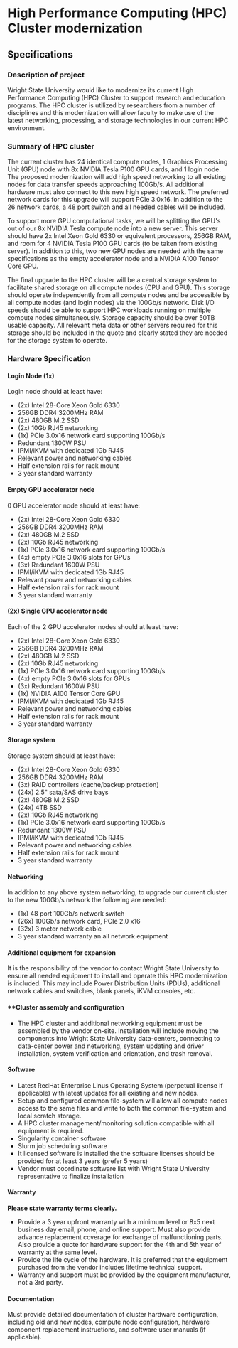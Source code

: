 # High Performance Computing (HPC) Cluster modernization

## Specifications

### Description of project

Wright State University would like to modernize its current High Performance Computing (HPC) Cluster to support research and education programs. The HPC cluster is utilized by researchers from a number of disciplines and this modernization will allow faculty to make use of the latest networking, processing, and storage technologies in our current HPC environment.

### Summary of HPC cluster

The current cluster has 24 identical compute nodes, 1 Graphics Processing Unit (GPU) node with 8x NVIDIA Tesla P100 GPU cards, and 1 login node. The proposed modernization will add high speed networking to all existing nodes for data transfer speeds approaching 100Gb/s. All additional hardware must also connect to this new high speed network. The preferred network cards for this upgrade will support PCIe 3.0x16. In addition to the 26 network cards, a 48 port switch and all needed cables will be included.

To support more GPU computational tasks, we will be splitting the GPU's out of our 8x NVIDIA Tesla compute node into a new server. This server should have 2x Intel Xeon Gold 6330 or equivalent processors, 256GB RAM, and room for 4 NVIDIA Tesla P100 GPU cards (to be taken from existing server). In addition to this, two new GPU nodes are needed with the same specifications as the empty accelerator node and a NVIDIA A100 Tensor Core GPU.

The final upgrade to the HPC cluster will be a central storage system to facilitate shared storage on all compute nodes (CPU and GPU). This storage should operate independently from all compute nodes and be accessible by all compute nodes (and login nodes) via the 100Gb/s network. Disk I/O speeds should be able to support HPC workloads running on multiple compute nodes simultaneously. Storage capacity should be over 50TB usable capacity. All relevant meta data or other servers required for this storage should be included in the quote and clearly stated they are needed for the storage system to operate.

### Hardware Specification

#### **Login Node (1x)**

Login node should at least have:

* (2x) Intel 28-Core Xeon Gold 6330
* 256GB DDR4 3200MHz RAM
* (2x) 480GB M.2 SSD
* (2x) 10Gb RJ45 networking
* (1x) PCIe 3.0x16 network card supporting 100Gb/s
* Redundant 1300W PSU
* IPMI/iKVM with dedicated 1Gb RJ45
* Relevant power and networking cables
* Half extension rails for rack mount
* 3 year standard warranty

#### **Empty GPU accelerator node**

0 GPU accelerator node should at least have:

* (2x) Intel 28-Core Xeon Gold 6330
* 256GB DDR4 3200MHz RAM
* (2x) 480GB M.2 SSD
* (2x) 10Gb RJ45 networking
* (1x) PCIe 3.0x16 network card supporting 100Gb/s
* (4x) empty PCIe 3.0x16 slots for GPUs
* (3x) Redundant 1600W PSU
* IPMI/iKVM with dedicated 1Gb RJ45
* Relevant power and networking cables
* Half extension rails for rack mount
* 3 year standard warranty

#### **(2x) Single GPU accelerator node**

Each of the 2 GPU accelerator nodes should at least have:

* (2x) Intel 28-Core Xeon Gold 6330
* 256GB DDR4 3200MHz RAM
* (2x) 480GB M.2 SSD
* (2x) 10Gb RJ45 networking
* (1x) PCIe 3.0x16 network card supporting 100Gb/s
* (4x) empty PCIe 3.0x16 slots for GPUs
* (3x) Redundant 1600W PSU
* (1x) NVIDIA A100 Tensor Core GPU
* IPMI/iKVM with dedicated 1Gb RJ45
* Relevant power and networking cables
* Half extension rails for rack mount
* 3 year standard warranty

#### **Storage system**

Storage system should at least have:

* (2x) Intel 28-Core Xeon Gold 6330
* 256GB DDR4 3200MHz RAM
* (3x) RAID controllers (cache/backup protection)
* (24x) 2.5" sata/SAS drive bays
* (2x) 480GB M.2 SSD
* (24x) 4TB SSD
* (2x) 10Gb RJ45 networking
* (1x) PCIe 3.0x16 network card supporting 100Gb/s
* Redundant 1300W PSU
* IPMI/iKVM with dedicated 1Gb RJ45
* Relevant power and networking cables
* Half extension rails for rack mount
* 3 year standard warranty

#### **Networking**

In addition to any above system networking, to upgrade our current cluster to the new 100Gb/s network the following are needed:

* (1x) 48 port 100Gb/s network switch
* (26x) 100Gb/s network card, PCIe 2.0 x16
* (32x) 3 meter network cable
* 3 year standard warranty an all network equipment

#### **Additional equipment for expansion**

It is the responsibility of the vendor to contact Wright State University to ensure all needed equipment to install and operate this HPC modernization is included. This may include Power Distribution Units (PDUs), additional network cables and switches, blank panels, iKVM consoles, etc.

#### **Cluster assembly and configuration

* The HPC cluster and additional networking equipment must be assembled by the vendor on-site. Installation will include moving the components into Wright State University data-centers, connecting to data-center power and networking, system updating and driver installation, system verification and orientation, and trash removal.

#### **Software**

* Latest RedHat Enterprise Linus Operating System (perpetual license if applicable) with latest updates for all existing and new nodes.
* Setup and configured common file-system will allow all compute nodes access to the same files and write to both the common file-system and local scratch storage.
* A HPC cluster management/monitoring solution compatible with all equipment is required.
* Singularity container software
* Slurm job scheduling software
* It licensed software is installed the the software licenses should be provided for at least 3 years (prefer 5 years)
* Vendor must coordinate software list with Wright State University representative to finalize installation

#### **Warranty**

**Please state warranty terms clearly.**

* Provide a 3 year upfront warranty with a minimum level or 8x5 next business day email, phone, and online support. Must also provide advance replacement coverage for exchange of malfunctioning parts. Also provide a quote for hardware support for the 4th and 5th year of warranty at the same level.
* Provide the life cycle of the hardware. It is preferred that the equipment purchased from the vendor includes lifetime technical support.
* Warranty and support must be provided by the equipment manufacturer, not a 3rd party.

#### **Documentation**

Must provide detailed documentation of cluster hardware configuration, including old and new nodes, compute node configuration, hardware component replacement instructions, and software user manuals (if applicable).



